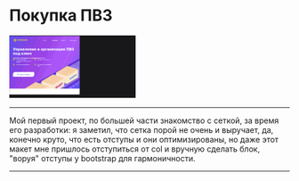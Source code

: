# Покупка ПВЗ 

<img width="45%" height="30%"  src="https://github.com/Hiagar11/Bootstrap/blob/First_project/BootstrapPVZ.gif"> 

____
  
  Мой первый проект, по большей части знакомство с сеткой, за время его разработки: я заметил, что сетка порой не очень и выручает, да, конечно круто, что есть отступы и они оптимизированы, но даже этот макет мне пришлось отступиться от col и вручную сделать блок, "воруя" отступы у bootstrap для гармоничности.

____





